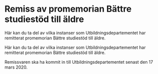 # Remiss av promemorian Bättre studiestöd till äldre

Här kan du ta del av vilka instanser som Utbildningsdepartementet har remitterat promemorian Bättre studiestöd till äldre.

Här kan du ta del av vilka instanser som Utbildningsdepartementet har remitterat promemorian Bättre studiestöd till äldre.

Remissvaren ska ha kommit in till Utbildningsdepartementet senast den 17 mars 2020.
